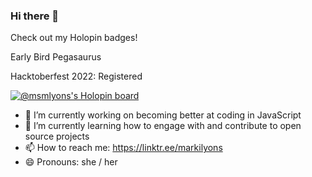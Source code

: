 ### Hi there 👋

Check out my Holopin badges!

Early Bird Pegasaurus

Hacktoberfest 2022: Registered

[![@msmlyons's Holopin board](https://holopin.io/api/user/board?user=msmlyons)](https://holopin.io/@msmlyons)

- 🔭 I’m currently working on becoming better at coding in JavaScript
- 🌱 I’m currently learning how to engage with and contribute to open source projects
- 📫 How to reach me: https://linktr.ee/markilyons
- 😄 Pronouns: she / her



<!--

- ⚡ Fun fact: ...
- 👯 I’m looking to collaborate on ...
- 🤔 I’m looking for help with ...
- 💬 Ask me about ...
-->
